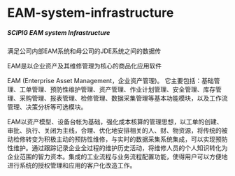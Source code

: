 # EAM-system-infrastructure
##### SCIPIG EAM system Infrastructure

满足公司内部EAM系统和母公司的JDE系统之间的数据传

EAM是以企业资产及其维修管理为核心的商品化应用软件

EAM (Enterprise Asset Management，企业资产管理)。
它主要包括：基础管理、工单管理、预防性维护管理、资产管理、作业计划管理、安全管理、库存管理、采购管理、报表管理、检修管理、数据采集管理等基本功能模块，以及工作流管理、决策分析等可选模块。

EAM以资产模型、设备台帐为基础，强化成本核算的管理思想，以工单的创建、审批、执行、关闭为主线，合理、优化地安排相关的人、财、物资源，将传统的被动检修转变为积极主动的预防性维修，与实时的数据采集系统集成，可以实现预防性维护。通过跟踪记录企业全过程的维护历史活动，将维修人员的个人知识转化为企业范围的智力资本。集成的工业流程与业务流程配置功能，使得用户可以方便地进行系统的授权管理和应用的客户化改造工作。
